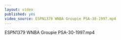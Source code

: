 ```yaml
---
layout: video
published: yes
video_source: ESPN1379 WNBA Groupie PSA-30-1997.mp4
---
```

ESPN1379 WNBA Groupie PSA-30-1997.mp4
